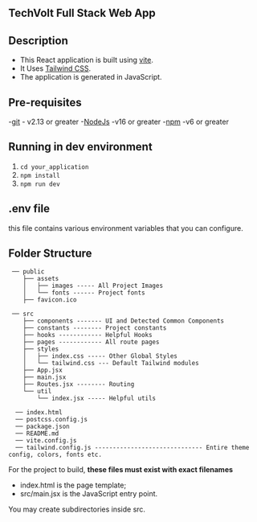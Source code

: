 ## TechVolt Full Stack Web App

## Description

- This React application is built using [vite](https://vitejs.dev).
- It Uses [Tailwind CSS](https://tailwindcss.com/).
- The application is generated in JavaScript.

## Pre-requisites

-[git](https://git-scm.com/) - v2.13 or greater
-[NodeJs](https://nodejs.org/en/) -v16 or greater
-[npm](https://www.npmjs.com/) -v6 or greater

## Running in dev environment

1. `cd your_application`
2. `npm install`
3. `npm run dev`

## .env file

this file contains various environment variables that you can configure.

## Folder Structure

```  
 ── public
    ├── assets
    │   ├── images ----- All Project Images
    │   └── fonts ------ Project fonts
    ├── favicon.ico
    
 ── src
    ├── components ------- UI and Detected Common Components
    ├── constants -------- Project constants
    ├── hooks ------------ Helpful Hooks
    ├── pages ------------ All route pages
    ├── styles
    │   ├── index.css ----- Other Global Styles
    │   └── tailwind.css --- Default Tailwind modules
    ├── App.jsx
    ├── main.jsx
    ├── Routes.jsx -------- Routing
    └── util
        └── index.jsx ----- Helpful utils

  ── index.html
  ── postcss.config.js
  ── package.json
  ── README.md
  ── vite.config.js
  ── tailwind.config.js ------------------------------ Entire theme config, colors, fonts etc.
```
For the project to build, **these files must exist with exact filenames**

* index.html is the page template;
* src/main.jsx is the JavaScript entry point.

You may create subdirectories inside src.